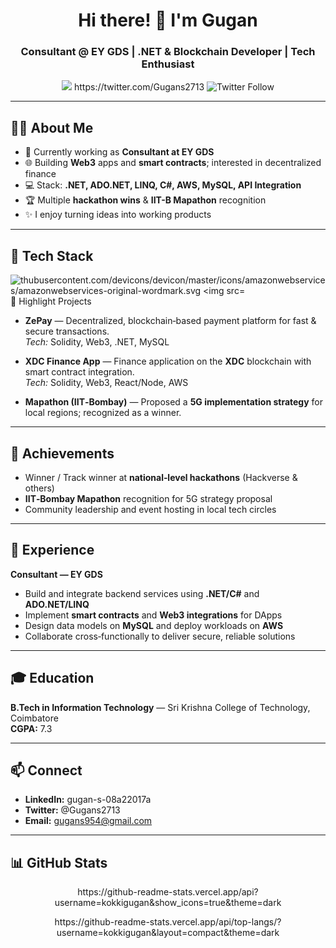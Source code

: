 <h1 align="center">Hi there! 👋 I'm Gugan</h1>
<h3 align="center">Consultant @ EY GDS | .NET & Blockchain Developer | Tech Enthusiast</h3>

<p align="center">
  <img src="https://komarev.com/ghpvc/?username=kokkigugan&label=Profile%20views&color=0e75b6t
</p>

<p align="center">
  https://twitter.com/Gugans2713
    <img src="https://img.shields.io/twitter/follow/Gugans2713?style=for-the-badge&logo=twitter&label=Follow%20on%20Twitter" alt="Twitter Follow"om/in/gugan-s-08a22017a/
    https://img.shields.io/badge/LinkedIn-Connect-blue?style=for-the-badge&logo=linkedin
  </a>
</p>

---

## 👨‍💻 About Me
- 🔭 Currently working as **Consultant at EY GDS**
- 🌐 Building **Web3** apps and **smart contracts**; interested in decentralized finance
- 💻 Stack: **.NET, ADO.NET, LINQ, C#, AWS, MySQL, API Integration**
- 🏆 Multiple **hackathon wins** & **IIT-B Mapathon** recognition
- ✨ I enjoy turning ideas into working products

---

## 🧰 Tech Stack
<p>
  <img src="https://raw.githubusercontent.com/devicons/devicon/master/icons/csharp/csharp-originalps://raw.githubusercontent.com/devicons/devicon/master/icons/dot-net/dot-net-original-wordmark.svg
  <img src="https://raw.githubusercontent.com/devicons/devicon/master/icons/mysql/mysql-original-wordmark.svg" alt="thubusercontent.com/devicons/devicon/master/icons/amazonwebservices/amazonwebservices-original-wordmark.svg
  <img src="https://raw.githubusercontent.com/devicons/devicon/master/icons/solidity/solidity-plain.svg" alt="Soliditycontent.com/devicons/devicon/master/icons/javascript/javascript-original.svg
  https://raw.githubusercontent.com/devicons/devicon/master/icons/react/react-original-wordmark.svg
  https://raw.githubusercontent.com/devicons/devicon/master/icons/nodejs/nodejs-original-wordmark.svg
</p>

---

## 🚀 Highlight Projects
- **ZePay** — Decentralized, blockchain‑based payment platform for fast & secure transactions.  
  _Tech:_ Solidity, Web3, .NET, MySQL

- **XDC Finance App** — Finance application on the **XDC** blockchain with smart contract integration.  
  _Tech:_ Solidity, Web3, React/Node, AWS

- **Mapathon (IIT‑Bombay)** — Proposed a **5G implementation strategy** for local regions; recognized as a winner.

---

## 🏅 Achievements
- Winner / Track winner at **national‑level hackathons** (Hackverse & others)
- **IIT‑Bombay Mapathon** recognition for 5G strategy proposal
- Community leadership and event hosting in local tech circles

---

## 💼 Experience
**Consultant — EY GDS**  
- Build and integrate backend services using **.NET/C#** and **ADO.NET/LINQ**  
- Implement **smart contracts** and **Web3 integrations** for DApps  
- Design data models on **MySQL** and deploy workloads on **AWS**  
- Collaborate cross‑functionally to deliver secure, reliable solutions

---

## 🎓 Education
**B.Tech in Information Technology** — Sri Krishna College of Technology, Coimbatore  
**CGPA:** 7.3

---

## 📫 Connect
- **LinkedIn:** gugan-s-08a22017a  
- **Twitter:** @Gugans2713  
- **Email:** gugans954@gmail.com  

---

## 📊 GitHub Stats
<p align="center">
  https://github-readme-stats.vercel.app/api?username=kokkigugan&show_icons=true&theme=dark
</p>
<p align="center">
  https://github-readme-stats.vercel.app/api/top-langs/?username=kokkigugan&layout=compact&theme=dark
</p>
